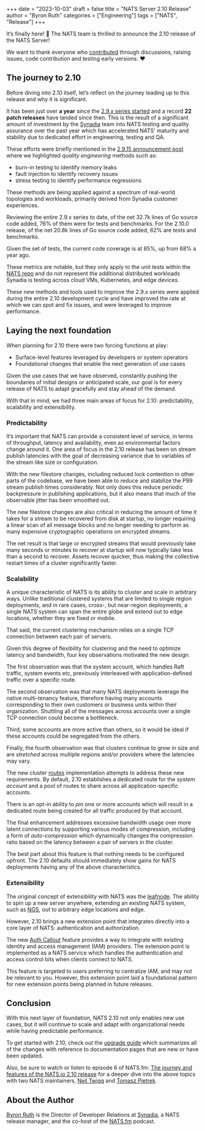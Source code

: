 +++
date = "2023-10-03"
draft = false
title = "NATS Server 2.10 Release"
author = "Byron Ruth"
categories = ["Engineering"]
tags = ["NATS", "Release"]
+++

It’s finally here! 🤩 The NATS team is thrilled to announce the 2.10 release of the NATS Server!

We want to thank everyone who [contributed](https://nats.io/contributing/) through discussions, raising issues, code contribution and testing early versions. ❤️

## The journey to 2.10

Before diving into 2.10 itself, let’s reflect on the journey leading up to this release and why it is significant.

It has been just over **a year** since the [2.9.x series started](https://nats.io/blog/nats-server-29-release/) and a record **22 patch releases** have landed since then. This is the result of a significant amount of investment by the [Synadia](https://synadia.com) team into NATS testing and quality assurance over the past year which has accelerated NATS’ maturity and stability due to dedicated effort in engineering, testing and QA.

These efforts were briefly mentioned in the [2.9.15 announcement post](https://nats.io/blog/nats-server-2.9.15-release/) where we highlighted _quality engineering_ methods such as:

- burn-in testing to identify memory leaks
- fault injection to identify recovery issues
- stress testing to identify performance regressions

These methods are being applied against a spectrum of real-world topologies and workloads, primarily derived from Synadia customer experiences.

Reviewing the entire 2.9.x series to date, of the net 32.7k lines of Go source code added, 76% of them were for tests and benchmarks. For the 2.10.0 release, of the net 20.8k lines of Go source code added, 62% are tests and benchmarks.

Given the set of tests, the current code coverage is at 85%, up from 68% a year ago.

These metrics are notable, but they only apply to the unit tests within the [NATS repo](https://github.com/nats-io/nats-server) and do not represent the additional distributed workloads Synadia is testing across cloud VMs, Kubernetes, and edge devices.

These new methods and tools used to improve the 2.9.x series were applied during the entire 2.10 development cycle and have improved the rate at which we can spot and fix issues, and were leveraged to improve performance.

## Laying the next foundation

When planning for 2.10 there were two forcing functions at play:

- Surface-level features leveraged by developers or system operators
- Foundational changes that enable the next generation of use cases

Given the use cases that we have observed, constantly pushing the boundaries of initial designs or anticipated scale, our goal is for every release of NATS to adapt gracefully and stay ahead of the demand.

With that in mind, we had three main areas of focus for 2.10: predictability, scalability and extensibility.

### Predictability

It’s important that NATS can provide a consistent level of service, in terms of throughput, latency and availability, even as environmental factors change around it. One area of focus in the 2.10 release has been on stream publish latencies with the goal of decreasing variance due to variables of the stream like size or configuration.

With the new filestore changes, including reduced lock contention in other parts of the codebase, we have been able to reduce and stabilize the P99 stream publish times considerably. Not only does this reduce periodic backpressure in publishing applications, but it also means that much of the observable jitter has been smoothed out.

The new filestore changes are also critical in reducing the amount of time it takes for a stream to be recovered from disk at startup, no longer requiring a linear scan of all message blocks and no longer needing to perform as many expensive cryptographic operations on encrypted streams.

The net result is that large or encrypted streams that would previously take many seconds or minutes to recover at startup will now typically take less than a second to recover. Assets recover quicker, thus making the collective restart times of a cluster significantly faster.

### Scalability

A unique characteristic of NATS is its ability to cluster and scale in arbitrary ways. Unlike traditional clustered systems that are limited to single region deployments, and in rare cases, cross-, but near-region deployments, a single NATS system can span the entire globe and extend out to edge locations, whether they are fixed or mobile.

That said, the current clustering mechanism relies on a single TCP connection between each pair of servers.

Given this degree of flexibility for clustering and the need to optimize latency and bandwidth, four key observations motivated the new design.

The first observation was that the system account, which handles Raft traffic, system events etc, previously interleaved with application-defined traffic over a specific route.

The second observation was that many NATS deployments leverage the native multi-tenancy feature, therefore having many accounts corresponding to their own customers or business units within their organization. Shuttling all of the messages across accounts over a single TCP connection could become a bottleneck.

Third, some accounts are more active than others, so it would be ideal if these accounts could be segregated from the others.

Finally, the fourth observation was that clusters continue to grow in size and are _stretched_ across multiple regions and/or providers where the latencies may vary.

The new cluster [routes][routes] implementation attempts to address these new requirements. By default, 2.10 establishes a dedicated route for the _system account_ and a pool of routes to share across all application-specific accounts.

There is an opt-in ability to _pin_ one or more accounts which will result in a dedicated route being created for all traffic produced by that account.

The final enhancement addresses excessive bandwidth usage over more latent connections by supporting various modes of compression, including a form of _auto-compression_ which dynamically changes the compression ratio based on the latency between a pair of servers in the cluster.

The best part about this feature is that nothing needs to be configured upfront. The 2.10 defaults should immediately show gains for NATS deployments having any of the above characteristics.

[routes]: https://docs.nats.io/running-a-nats-service/configuration/clustering/v2_routes

### Extensibility

The original concept of extensibility with NATS was the [leafnode](https://docs.nats.io/running-a-nats-service/configuration/leafnodes). The ability to spin up a new server anywhere, extending an existing NATS system, such as [NGS](https://synadia.com/ngs), out to arbitrary edge locations and edge.

However, 2.10 brings a new extension point that integrates directly into a core layer of NATS: authentication and authorization.

The new [Auth Callout][auth-callout] feature provides a way to integrate with existing identity and access management (IAM) providers. The extension point is implemented as a NATS service which handles the authentication and access control bits when clients connect to NATS.

This feature is targeted to users preferring to centralize IAM, and may not be relevant to you. However, this extension point laid a foundational pattern for new extension points being planned in future releases.

[auth-callout]: https://docs.nats.io/running-a-nats-service/configuration/securing_nats/auth_callout

## Conclusion

With this next layer of foundation, NATS 2.10 not only enables new use cases, but it will continue to scale and adapt with organizational needs while having predictable performance.

To get started with 2.10, check out the [upgrade guide][upgrade-guide] which summarizes all of the changes with reference to documentation pages that are new or have been updated.

Also, be sure to watch or listen to episode 6 of NATS.fm: [The journey and features of the NATS.io 2.10 release](https://youtu.be/9J4pRzHSc2k) for a deeper dive into the above topics with two NATS maintainers, [Neil Twigg](https://www.linkedin.com/in/neilalexanderr/) and [Tomasz Pietrek](https://www.linkedin.com/in/tomasz-pietrek/).

[upgrade-guide]: https://docs.nats.io/release-notes/whats_new/whats_new_210

## About the Author

[Byron Ruth](https://www.linkedin.com/in/byron-ruth/) is the Director of Developer Relations at [Synadia](https://synadia.com), a NATS release manager, and the co-host of the [NATS.fm](http://nats.fm) podcast.
